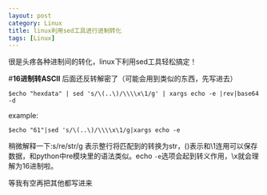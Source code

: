 ```yaml
---
layout: post
category: Linux
title: linux利用sed工具进行进制转化
tags: [Linux]
---
```

很是头疼各种进制间的转化，linux下利用sed工具轻松搞定！

<!--more-->

#**16进制转ASCII**
后面还反转解密了（可能会用到类似的东西，先写进去）

    $echo "hexdata" | sed 's/\(..\)/\\\\x\1/g' | xargs echo -e |rev|base64 -d

example:
	
    $echo "61"|sed 's/\(..\)/\\\\x\1/g|xargs echo -e

稍微解释一下:s/re/str/g  表示整行将匹配到的转换为str，\(\)表示和\1连用可以保存数据，和python中re模块里的语法类似。echo `-e`选项会起到转义作用，\x就会理解为16进制啦。





等我有空再把其他都写进来
